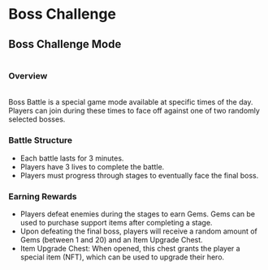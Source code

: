 # Boss Challenge

## Boss Challenge Mode



<figure><img src="../../.gitbook/assets/boss cắt.gif" alt=""><figcaption></figcaption></figure>

### Overview

\
Boss Battle is a special game mode available at specific times of the day. Players can join during these times to face off against one of two randomly selected bosses.

### Battle Structure

* Each battle lasts for 3 minutes.
* Players have 3 lives to complete the battle.
* Players must progress through stages to eventually face the final boss.

### Earning Rewards

* Players defeat enemies during the stages to earn Gems. Gems can be used to purchase support items after completing a stage.
* Upon defeating the final boss, players will receive a random amount of Gems (between 1 and 20) and an Item Upgrade Chest.
* Item Upgrade Chest: When opened, this chest grants the player a special item (NFT), which can be used to upgrade their hero.

